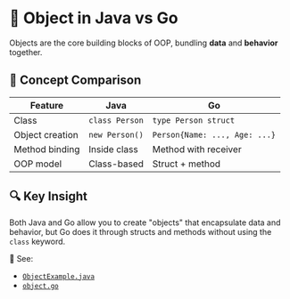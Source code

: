 # 🧱 Object in Java vs Go

Objects are the core building blocks of OOP, bundling **data** and **behavior** together.

## 🧠 Concept Comparison

| Feature           | Java                         | Go                             |
|-------------------|------------------------------|--------------------------------|
| Class             | `class Person`               | `type Person struct`           |
| Object creation   | `new Person()`               | `Person{Name: ..., Age: ...}` |
| Method binding    | Inside class                 | Method with receiver           |
| OOP model         | Class-based                  | Struct + method                |

## 🔍 Key Insight

Both Java and Go allow you to create "objects" that encapsulate data and behavior, but Go does it through structs and methods without using the `class` keyword.

📂 See:
- [`ObjectExample.java`](./ObjectExample.java)
- [`object.go`](./object.go)
